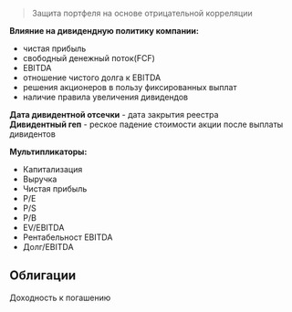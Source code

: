 > Защита портфеля на основе отрицательной корреляции

**Влияние на дивидендную политику компании:**
- чистая прибыль
- свободный денежный поток(FCF)
- EBITDA
- отношение чистого долга к EBITDA
- решения акционеров в пользу фиксированных выплат
- наличие правила увеличения дивидендов

**Дата дивидентной отсечки** - дата закрытия реестра  
**Дивидентный геп** - реское падение стоимости акции после выплаты дивидентов  

**Мультипликаторы:**
- Капитализация
- Выручка
- Чистая прибыль
- P/E
- P/S
- P/B
- EV/EBITDA
- Рентабельност EBITDA
- Долг/EBITDA


## Облигации 

Доходность к погашению